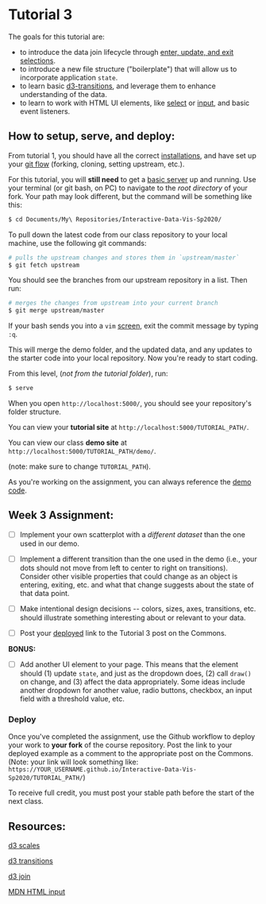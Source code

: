 # Tutorial 3

The goals for this tutorial are:

- to introduce the data join lifecycle through [enter, update, and exit selections](https://github.com/d3/d3-selection/blob/v1.4.1/README.md#selection_join). 
- to introduce a new file structure ("boilerplate") that will allow us to incorporate application `state`.
- to learn basic [d3-transitions](https://github.com/d3/d3-transition), and leverage them to enhance understanding of the data.
- to learn to work with HTML UI elements, like [select](https://developer.mozilla.org/en-US/docs/Web/HTML/Element/select) or [input](https://developer.mozilla.org/en-US/docs/Web/HTML/Element/input), and basic event listeners.

## How to setup, serve, and deploy:

From tutorial 1, you should have all the correct [installations](../README.md#setup), and have set up your [git flow](../GIT_SETUP.md) (forking, cloning, setting upstream, etc.). 

For this tutorial, you will **still need** to get a [basic server](../BASIC_SERVER.md) up and running. Use your terminal (or git bash, on PC) to navigate to the _root directory_ of your fork. Your path may look different, but the command will be something like this:

```sh
$ cd Documents/My\ Repositories/Interactive-Data-Vis-Sp2020/
```

To pull down the latest code from our class repository to your local machine, use the following git commands: 

```sh
# pulls the upstream changes and stores them in `upstream/master`
$ git fetch upstream
```
You should see the branches from our upstream repository in a list. Then run:
```sh
# merges the changes from upstream into your current branch
$ git merge upstream/master
```
If your bash sends you into a `vim` [screen](https://computers.tutsplus.com/tutorials/vim-for-beginners--cms-21118), exit the commit message by typing `:q`. 

This will merge the demo folder, and the updated data, and any updates to the starter code into your local repository. Now you're ready to start coding.

From this level, (_not from the tutorial folder_), run:

```sh
$ serve
``` 

When you open `http://localhost:5000/`, you should see your repository's folder structure. 

You can view your **tutorial site** at `http://localhost:5000/TUTORIAL_PATH/`. 

You can view our class **demo site** at `http://localhost:5000/TUTORIAL_PATH/demo/`.

(note: make sure to change `TUTORIAL_PATH`). 

As you're working on the assignment, you can always reference the [demo code](demo/).

## Week 3 Assignment:

- [ ] Implement your own scatterplot with a *different dataset* than the one used in our demo. 

- [ ] Implement a different transition than the one used in the demo (i.e., your dots should not move from left to center to right on transitions). Consider other visible properties that could change as an object is entering, exiting, etc. and what that change suggests about the state of that data point.

- [ ] Make intentional design decisions -- colors, sizes, axes, transitions, etc. should illustrate something interesting about or relevant to your data. 

- [ ] Post your [deployed](#Deploy) link to the Tutorial 3 post on the Commons.

**BONUS:**

- [ ] Add another UI element to your page. This means that the element should (1) update `state`, and just as the dropdown does, (2) call `draw()` on change, and (3) affect the data appropriately. Some ideas include another dropdown for another value, radio buttons, checkbox, an input field with a threshold value, etc. 

### Deploy

Once you've completed the assignment, use the Github workflow to deploy your work to **your fork** of the course repository. Post the link to your deployed example as a comment to the appropriate post on the Commons. (Note: your link will look something like: `https://YOUR_USERNAME.github.io/Interactive-Data-Vis-Sp2020/TUTORIAL_PATH/`)

To receive full credit, you must post your stable path before the start of the next class.

## Resources:

[d3 scales](https://github.com/d3/d3-scale)

[d3 transitions](https://github.com/d3/d3/blob/master/API.md#transitions-d3-transition)

[d3 join]((https://github.com/d3/d3-selection/blob/v1.4.1/README.md#selection_join))

[MDN HTML input](https://developer.mozilla.org/en-US/docs/Web/HTML/Element/input)
